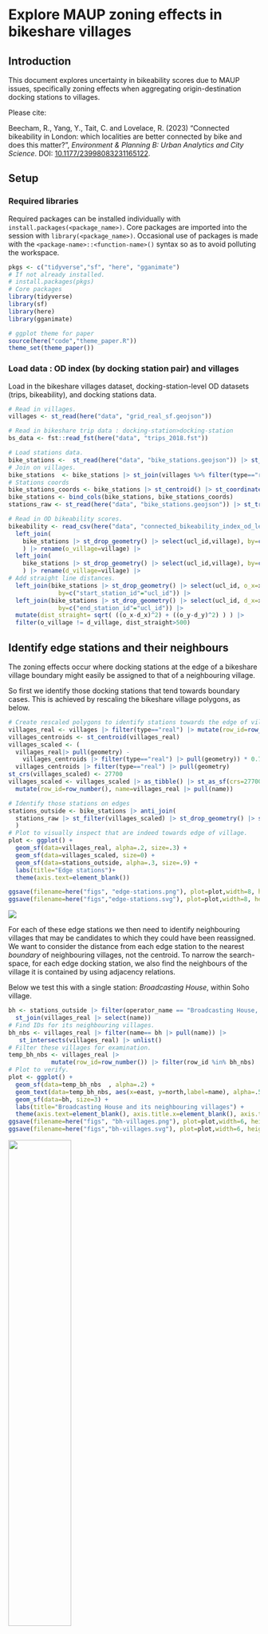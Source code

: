 Explore MAUP zoning effects in bikeshare villages
================

## Introduction

This document explores uncertainty in bikeability scores due to MAUP
issues, specifically zoning effects when aggregating origin-destination
docking stations to villages.

Please cite:

Beecham, R., Yang, Y., Tait, C. and Lovelace, R. (2023) “Connected
bikeability in London: which localities are better connected by bike and
does this matter?”, *Environment & Planning B: Urban Analytics and City
Science*. DOI:
[10.1177/23998083231165122](https://doi.org/10.1177/23998083231165122).

## Setup

### Required libraries

Required packages can be installed individually with
`install.packages(<package_name>)`. Core packages are imported into the
session with `library(<package_name>)`. Occasional use of packages is
made with the `<package-name>::<function-name>()` syntax so as to avoid
polluting the workspace.

``` r
pkgs <- c("tidyverse","sf", "here", "gganimate")
# If not already installed.
# install.packages(pkgs)
# Core packages
library(tidyverse)              
library(sf)                    
library(here)
library(gganimate)

# ggplot theme for paper
source(here("code","theme_paper.R"))
theme_set(theme_paper())
```

### Load data : OD index (by docking station pair) and villages

Load in the bikeshare villages dataset, docking-station-level OD
datasets (trips, bikeability), and docking stations data.

``` r
# Read in villages.
villages <- st_read(here("data", "grid_real_sf.geojson"))

# Read in bikeshare trip data : docking-station>docking-station
bs_data <- fst::read_fst(here("data", "trips_2018.fst"))

# Load stations data.
bike_stations <-  st_read(here("data", "bike_stations.geojson")) |> st_transform(crs=27700)
# Join on villages.
bike_stations  <- bike_stations |> st_join(villages %>% filter(type=="real") %>%  select(village=name), .predicate=st_intersects())
# Stations coords
bike_stations_coords <- bike_stations |> st_centroid() |> st_coordinates() |> as_tibble() |> rename_all(tolower)
bike_stations <- bind_cols(bike_stations, bike_stations_coords)
stations_raw <- st_read(here("data", "bike_stations.geojson")) |> st_transform(crs=27700)

# Read in OD bikeability scores.
bikeability <- read_csv(here("data", "connected_bikeability_index_od_level.csv")) |>
  left_join(
    bike_stations |> st_drop_geometry() |> select(ucl_id,village), by=c("start_station_id"="ucl_id")
    ) |> rename(o_village=village) |>
  left_join(
    bike_stations |> st_drop_geometry() |> select(ucl_id,village), by=c("end_station_id"="ucl_id")
    ) |> rename(d_village=village) |>
# Add straight line distances.
  left_join(bike_stations |> st_drop_geometry() |> select(ucl_id, o_x=x, o_y=y),
              by=c("start_station_id"="ucl_id")) |>
  left_join(bike_stations |> st_drop_geometry() |> select(ucl_id, d_x=x, d_y=y),
              by=c("end_station_id"="ucl_id")) |>
  mutate(dist_straight= sqrt( ((o_x-d_x)^2) + ((o_y-d_y)^2) ) ) |>
  filter(o_village != d_village, dist_straight>500)
```

## Identify edge stations and their neighbours

The zoning effects occur where docking stations at the edge of a
bikeshare village boundary might easily be assigned to that of a
neighbouring village.

So first we identify those docking stations that tend towards boundary
cases. This is achieved by rescaling the bikeshare village polygons, as
below.

``` r
# Create rescaled polygons to identify stations towards the edge of villages.
villages_real <- villages |> filter(type=="real") |> mutate(row_id=row_number())
villages_centroids <- st_centroid(villages_real)
villages_scaled <- (
  villages_real|> pull(geometry) -
    villages_centroids |> filter(type=="real") |> pull(geometry)) * 0.7 +
  villages_centroids |> filter(type=="real") |> pull(geometry)
st_crs(villages_scaled) <- 27700
villages_scaled <- villages_scaled |> as_tibble() |> st_as_sf(crs=27700) |>
  mutate(row_id=row_number(), name=villages_real |> pull(name))

# Identify those stations on edges
stations_outside <- bike_stations |> anti_join(
  stations_raw |> st_filter(villages_scaled) |> st_drop_geometry() |> select(operator_name)
  )
# Plot to visually inspect that are indeed towards edge of village.
plot <- ggplot() +
  geom_sf(data=villages_real, alpha=.2, size=.3) +
  geom_sf(data=villages_scaled, size=0) +
  geom_sf(data=stations_outside, alpha=.3, size=.9) +
  labs(title="Edge stations")+
  theme(axis.text=element_blank())

ggsave(filename=here("figs", "edge-stations.png"), plot=plot,width=8, height=5, dpi=300)
ggsave(filename=here("figs","edge-stations.svg"), plot=plot,width=8, height=5)
```

![](./figs/edge-stations.svg)

For each of these edge stations we then need to identify neighbouring
villages that may be candidates to which they could have been
reassigned. We want to consider the distance from each edge station to
the nearest *boundary* of neighbouring villages, not the centroid. To
narrow the search-space, for each edge docking station, we also find the
neighbours of the village it is contained by using adjacency relations.

Below we test this with a single station: *Broadcasting House*, within
Soho village.

``` r
bh <- stations_outside |> filter(operator_name == "Broadcasting House, Marylebone") |>
  st_join(villages_real |> select(name))
# Find IDs for its neighbouring villages.
bh_nbs <- villages_real |> filter(name== bh |> pull(name)) |>
   st_intersects(villages_real) |> unlist()
# Filter these villages for examination.
temp_bh_nbs <- villages_real |>
            mutate(row_id=row_number()) |> filter(row_id %in% bh_nbs)
# Plot to verify.
plot <- ggplot() +
  geom_sf(data=temp_bh_nbs  , alpha=.2) +
  geom_text(data=temp_bh_nbs, aes(x=east, y=north,label=name), alpha=.5, family="Avenir Book") +
  geom_sf(data=bh, size=3) +
  labs(title="Broadcasting House and its neighbouring villages") +
  theme(axis.text=element_blank(), axis.title.x=element_blank(), axis.title.y=element_blank())
ggsave(filename=here("figs", "bh-villages.png"), plot=plot,width=6, height=5, dpi=300)
ggsave(filename=here("figs","bh-villages.svg"), plot=plot,width=6, height=5)
```

<img src="./figs/bh-villages.svg" style="width:50.0%" />

Next we want to calculate the distance between this docking station and
the closest part of the boundary of its neighbours. To make sure that
this distance crosses over into neighbouing villages, we caluclate this
using the `villages_scaled` data. We also decide on a reasonable
distance threshold, 500 metres, beyond which it would not make sense to
reallocate due to boundary effects.

``` r
# Make some tighter boundaries.
villages_scaled <- (
  villages_real|> pull(geometry) -
    villages_centroids |> filter(type=="real") |> pull(geometry)) * 0.7 +
  villages_centroids |> filter(type=="real") |> pull(geometry)
st_crs(villages_scaled) <- 27700
villages_scaled <- villages_scaled |> as_tibble() |> st_as_sf(crs=27700) |>
  mutate(row_id=row_number(), name=villages_real |> pull(name))

temp_bh_nbs_scaled <- villages_scaled |> mutate(row_id=row_number()) |> filter(row_id %in% bh_nbs)
# Calculate those distances to neighbours.
nearest <- st_nearest_points(bh, temp_bh_nbs_scaled)
bw<-500
dists <- nearest |> st_as_sf() |> st_coordinates() |> as_tibble() |>
    mutate(is_dest=row_number() %% 2 == 0) |>
    filter(is_dest) |>
    st_as_sf(coords=c("X","Y"), crs=27700) |> select(geometry) |>
    st_join(temp_bh_nbs |> select(nearest_name=name)) |>
    mutate(dist=as.numeric(st_length(nearest))) |>
    filter(dist<bw)
# Plot those villages that are candidates for being reallocated.
plot <- ggplot() +
  geom_sf(data=temp_bh_nbs  , alpha=.2) +
  geom_sf(data=temp_bh_nbs_scaled  , alpha=.2, size=0) +
  geom_text(data=temp_bh_nbs, aes(x=east, y=north,label=name), alpha=.5, family="Avenir Book") +
  geom_sf(data=temp_bh_nbs |> filter(name %in% dists$nearest_name) , fill="transparent", size=1) +
  geom_sf(data=nearest, size=.3) +
  geom_sf(data=bh, size=2) +
  labs(title="Broadcasting House and distance to neighbour boundaries") +
  theme(axis.text=element_blank(), axis.title.x=element_blank(),
        axis.title.y=element_blank()
        )
ggsave(filename=here("figs", "bh-neighbours.png"), plot=plot,width=7, height=5, dpi=300)
ggsave(filename=here("figs","bh-neighbours.svg"), plot=plot,width=7, height=5)
```

<img src="./figs/bh-neighbours.svg" style="width:50.0%" />

## Reallocate stochastically

We then want some stochastic process whereby points are reallocated to
villages including that within which they are contained with a
probability that varies by these distances. \# Here we use a 1/d
penalty, but it may be instructive to vary this with an exponent to
increase / decrease the penalty – e.g. d^2 to increase, d^.5 to
decrease.

``` r
dat <- dists |> mutate(w=(1/dist), prop=round((w/sum(w)*100))) |>  select(nearest_name, prop) |> st_drop_geometry()
# Generate resamples.
resamples<-sample(dat$nearest_name, size=100, prob=dat$prop, replace=TRUE)
bh_animate <- bh |> mutate(villages=list(resamples)) |> unnest(villages) |> st_drop_geometry() |>
  left_join(
    villages_real |> select(name), by=c("villages"="name")) |>
  mutate(boot_id=row_number()) |> st_as_sf()

# Plot resamples.
anim <- bh_animate |>
  ggplot() +
  geom_sf(data=temp_bh_nbs  , alpha=.2) +
  geom_sf(data=temp_bh_nbs_scaled  , alpha=.2, size=0) +
  geom_text(data=temp_bh_nbs, aes(x=east, y=north,label=name), alpha=.5, family="Avenir Book") +
  geom_sf(data=nearest, size=.3) +
  geom_sf(fill="transparent", size=1) +
  labs(title = "Resample: {closest_state}") +
  gganimate::transition_states(boot_id) +
  theme(axis.text=element_blank(), axis.title.x=element_blank(), axis.title.y=element_blank())

gganimate::animate(nframes=210, fps=20, anim, start_pause=0, end_pause=10, width=800, height=600, res=150, renderer=gganimate::gifski_renderer(here("figs", "anim_bh.gif")))
```

<img src="./figs/anim_bh.gif" style="width:50.0%" />

## Apply to full dataset

So first we build up a dataset where for each edge station
(`outside_station`) geometries for their village neighbours are stored,
both the original and rescaled geometries.

``` r
temp_outside_stations <- stations_outside |> st_join(villages_real |> select(name))
village_neighbours <-
  villages_real |> filter(name %in% temp_outside_stations$name |> unique()) |>
  select(name) |>  mutate(nbs=st_intersects(geometry, villages_real) |>  unname()) |> st_drop_geometry() |>
  nest(data=nbs) |>
  mutate(
    ids=map(data,~.x |> unname() |> unlist()),
    geom_orig=map(ids, ~ villages_real |> filter(row_id %in% .x) |> select(nearest_name=name, geometry)),
    geom_scaled=map(ids, ~ villages_scaled |> filter(row_id %in% .x) |> select(nearest_name=name, geometry))
  ) |> select(-data)
```

The next task is to build a dataset containing the distances between
each edge station and its nearest village boundaries. The same approach
is used as with the *Broadcasting House* example, but we use
([`map()`](https://purrr.tidyverse.org/reference/map.html)) to scale
this up to every edge docking station.

``` r
get_neighbour <- function(pts, nbs_scaled, nbs) {
  nearest <- st_nearest_points(pts, nbs_scaled)
  dists <- nearest |>
    st_as_sf() |>
    st_coordinates() |>
    as_tibble() |>
    mutate(is_dest=row_number() %% 2 == 0) |>
    filter(is_dest) |>
    st_as_sf(coords=c("X","Y"), crs=27700) |> select(geometry) |>
    st_join(nbs |> select(name=nearest_name)) |>
    mutate(dist=as.numeric(st_length(nearest)))
  return(dists)
}

temp_outside_station_neighbours <- temp_outside_stations |>
  nest(data=-operator_name) |>
  mutate(
    dists=map(
      data,
      ~get_neighbour(
        pts=.x$geometry,
        nbs_scaled=village_neighbours |> filter(name==.x$name) |> select(name, geom_scaled) |>
               unnest(cols=geom_scaled) |> st_as_sf(),
        nbs=village_neighbours |> filter(name==.x$name) |> select(name, geom_orig) |>
        unnest(cols=geom_orig) |> st_as_sf()
      )
    )
  )
```

Again there is a Monte Carlo-type approach to resampling villages of
edge stations in a probabilistic way. We create 100 simulated village
positions for each edge docking station.

``` r
temp_resampled_dat <- temp_outside_station_neighbours |>
  mutate(
    dat=map(dists,
            ~.x |> filter(dist<500) |> mutate(w=(1/sqrt(dist)), prop=round((w/sum(w)*100))) |>
              select(name, prop) |> st_drop_geometry()),
    resamples=
      map(dat,
          ~tibble(
            relocate=sample(.x$name, size=100, prob=.x$prop, replace=TRUE)
            )
      ),
    village=map(data, ~first(.x$name))
  ) |>
  select(operator_name, village, resamples) |> unnest(c(resamples)) |> unnest(c(village)) |>
  group_by(operator_name) |> mutate(boot_id=row_number()) |> ungroup()

stations_inside <- stations_raw |>
  st_join(villages_real |> select(name)) |> st_drop_geometry() |>
  filter(!operator_name %in% (temp_resampled_dat$operator_name |> unique())) |> select(-ucl_id, village=name) |> unique() |>
  nest(data=village) |>
  mutate(
    relocate=map(data, ~rep(.x$village,times=100))
  ) |>
  select(-data) |> unnest(relocate) |>
  group_by(operator_name) |>
  mutate(village=relocate, boot_id=row_number()) |>
  ungroup()

resampled_dat <- bind_rows(temp_resampled_dat, stations_inside) |>
  inner_join(stations_raw |> st_drop_geometry() |> group_by(operator_name) |> summarise(id=first(ucl_id)) |> ungroup())
```

For each docking-station OD pair, we generate 100 simulated datasets
with the edge docking stations reassigned to neighbouring villages
probabilistically.

``` r
get_resampled_dat <- function(boot_id, dat, resampled) {
  dat <- dat |>
    inner_join(resampled |> filter(boot_id==!!boot_id) |> select(id, o_village=relocate), by=c("start_station_id"="id")) |>
  left_join(resampled |> filter(boot_id==!!boot_id) |> select(id, d_village=relocate), by=c("end_station_id"="id")) |>
    filter(o_village!=d_village) |>
    group_by(o_village, d_village) |>
    summarise(index=mean(index)) |> ungroup() |> mutate(boot_id=!!boot_id)
  return(dat)
}

simulated_data <- bind_rows(
  map(1:100,
      ~get_resampled_dat(
        boot_id=quo(.x),
        dat=bikeability |>
          mutate(
            across(
              .cols=c(start_station_id, end_station_id),
              .fns=~as.character(.x)
              )
            ) |>
          select(start_station_id, end_station_id, index=cb_index),
        resampled=resampled_dat |> mutate(id=as.character(id)) |>   select(relocate,id, boot_id))
  )
)

write_csv(simulated_data, here("data", "simulated_data.csv"))
```

Animate over the simulated data to generate a hypothetical outcome plot
([Hullman et
al. 2015](https://journals.plos.org/plosone/article?id=10.1371/journal.pone.0142444))
of candidate maps, in so doing we experience uncertainty due to zoning
effects.

``` r
ods_full <- tibble(
  o_village=rep(rep(villages |> filter(type=="real") |> pull(name), times=66), times=100),
  d_village=rep(rep(villages |> filter(type=="real") |> pull(name), times=1, each=66), times=100),
  boot_id=rep(1:100, times=66, each=66)
)

temp_anim_data <- simulated_data |>
  mutate(label=d_village) |>
  right_join(ods_full |> left_join(villages_real, by=c("o_village"="name"))) |> st_as_sf() |> filter(d_village=="Westminster")

anim_index_map  <- temp_anim_data |>
  ggplot()+
 geom_sf(data= . %>% group_by(boot_id) %>% summarise(), colour="#616161", fill="transparent", size=0.65)+
  geom_sf(aes(fill=index), colour="#616161", size=0.3)+
  geom_sf(data=. %>%  filter(o_village==d_village),
            colour="#616161", fill="transparent", size=0.65) +
  geom_text(data= .  %>%  filter(o_village==d_village),
            aes(x=east, y=north, label=str_sub(d_village,1,1)),
            colour="#252525", alpha=0.9, size=4, show.legend=FALSE,
            hjust="centre", vjust="middle", family="Avenir Book")+
  coord_sf(crs=st_crs(villages_real), datum=NA)+
  guides(fill=FALSE)+
  scale_fill_distiller(
    palette="Blues", direction=1,
    guide = "colourbar", na.value="#f7f7f7"
  )+
  gganimate::transition_states(boot_id) +
  labs(title = "Resample: {closest_state}") +
  theme_paper() +
  theme(
    axis.title.x=element_blank(),axis.title.y=element_blank(),
    panel.background = element_rect(fill="#ffffff", colour="#ffffff"),
  )
gganimate::animate(nframes=210, fps=20, anim_index_map, start_pause=0,end_pause=10, width=1100, height=700, res=150, renderer=gganimate::gifski_renderer(here("figs", "anim_zoning.gif")))
```

![](./figs/anim_zoning.gif)
